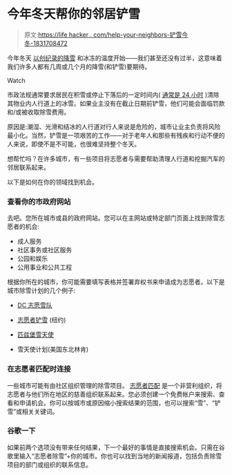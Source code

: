# 今年冬天帮你的邻居铲雪

> 原文:[https://life hacker . com/help-your-neighbors-铲雪今冬-1831708472](https://lifehacker.com/help-your-neighbors-shovel-snow-this-winter-1831708472)

今年冬天 [以创纪录的降雪](https://www.washingtonpost.com/weather/2018/10/16/record-early-season-cold-snow-have-taken-over-central-united-states/?utm_term=.79b9536391a2) 和冰冻的温度开始——我们甚至还没有过半，这意味着我们许多人都有几周或几个月的降雪(和铲雪)要期待。

Watch

市政法规通常要求居民在积雪或停止下落后的一定时间内( [通常是 24 小时](https://minnesota.cbslocal.com/2015/12/01/good-question-when-do-we-have-to-shovel-sidewalks/) )清除其物业内人行道上的冰雪。如果业主没有在截止日期前铲雪，他们可能会面临罚款和/或被收取除雪费用。

原因是:潮湿、光滑和结冰的人行道对行人来说是危险的，城市让业主负责将风险最小化。当然，铲雪是一项艰苦的工作——对于老年人和那些有残疾和行动不便的人来说，即使不是不可能，也很难坚持整个冬天。

想帮忙吗？在许多城市，有一些项目将志愿者与需要帮助清理人行道和挖掘汽车的邻居联系起来。

以下是如何在你的领域找到机会。

### 查看你的市政府网站

去吧。您所在城市或县的政府网站。您可以在主网站或特定部门页面上找到除雪志愿者的机会:

*   成人服务
*   社区事务或社区服务
*   公园和娱乐
*   公用事业和公共工程

根据你所在的城市，你可能需要填写表格并签署弃权书来申请成为志愿者。以下是城市除雪计划的几个例子:

*   [DC 志愿雪队](https://serve.dc.gov/page/dc-volunteer-snow-program)

*   [志愿者铲雪](https://www.nycservice.org/pages/pages/90) (纽约)

*   [匹兹堡雪天使](http://pittsburghpa.gov/snowangels/)

*   雪天使计划(美国东北林肯)

### 在志愿者匹配时连接

一些城市可能有由社区组织管理的除雪项目。 [志愿者匹配](https://www.volunteermatch.org/) 是一个非营利组织，将志愿者与他们所在地区的慈善组织联系起来。您必须创建一个免费帐户来搜索、查看和申请机会。你可以按城市或原因缩小搜索结果的范围，也可以搜索“雪”、“铲雪”或相关关键词。

### 谷歌一下

如果前两个选项没有带来任何结果，下一个最好的事情是直接搜索机会。只需在谷歌里输入“志愿者除雪”+你的城市。你也可以找到当地的新闻报道，包括负责除雪项目的部门或组织的联系信息。